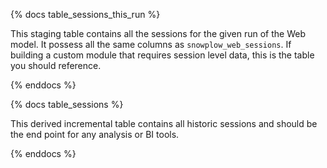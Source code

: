 {% docs table_sessions_this_run %}

This staging table contains all the sessions for the given run of the Web model. It possess all the same columns as `snowplow_web_sessions`. If building a custom module that requires session level data, this is the table you should reference.

{% enddocs %}


{% docs table_sessions %}

This derived incremental table contains all historic sessions and should be the end point for any analysis or BI tools.

{% enddocs %}

